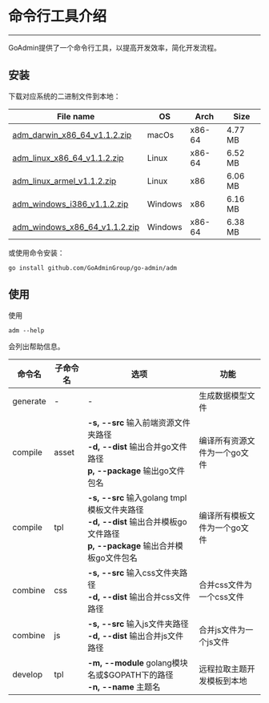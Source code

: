 # 命令行工具介绍
---

GoAdmin提供了一个命令行工具，以提高开发效率，简化开发流程。

## 安装


下载对应系统的二进制文件到本地：

|  File name   | OS  | Arch  | Size  |
|  ----  | ----  | ----  |----  |
| [adm_darwin_x86_64_v1.1.2.zip](http://file.go-admin.cn/go_admin/cli/v1_1_2/adm_darwin_x86_64_v1.1.2.zip)  | macOs | x86-64 | 4.77 MB
| [adm_linux_x86_64_v1.1.2.zip](http://file.go-admin.cn/go_admin/cli/v1_1_2/adm_linux_x86_64_v1.1.2.zip)  | Linux | x86-64   | 6.52 MB
| [adm_linux_armel_v1.1.2.zip](http://file.go-admin.cn/go_admin/cli/v1_1_2/adm_linux_armel_v1.1.2.zip)  | Linux | x86   | 6.06 MB
| [adm_windows_i386_v1.1.2.zip](http://file.go-admin.cn/go_admin/cli/v1_1_2/adm_windows_i386_v1.1.2.zip)  | Windows | x86  |6.16 MB
| [adm_windows_x86_64_v1.1.2.zip](http://file.go-admin.cn/go_admin/cli/v1_1_2/adm_windows_x86_64_v1.1.2.zip)  | Windows | x86-64   |6.38 MB


或使用命令安装：

```
go install github.com/GoAdminGroup/go-admin/adm
```

## 使用

使用

```
adm --help
```

会列出帮助信息。

|  命令名  |  子命令名   | 选项  | 功能  | 
|  ---- | ---- | ----  | ----  |
| generate  |  - | - | 生成数据模型文件
| compile  | asset| **-s, --src** 输入前端资源文件夹路径<br>**-d, --dist** 输出合并go文件路径<br>**p, --package** 输出go文件包名 | 编译所有资源文件为一个go文件
| compile  | tpl | **-s, --src** 输入golang tmpl模板文件夹路径<br>**-d, --dist** 输出合并模板go文件路径<br>**p, --package** 输出合并模板go文件包名 | 编译所有模板文件为一个go文件
| combine  | css| **-s, --src** 输入css文件夹路径<br>**-d, --dist** 输出合并css文件路径 | 合并css文件为一个css文件
| combine  | js | **-s, --src** 输入js文件夹路径<br>**-d, --dist** 输出合并js文件路径 | 合并js文件为一个js文件
| develop  | tpl | **-m, --module** golang模块名或$GOPATH下的路径<br>**-n, --name** 主题名 | 远程拉取主题开发模板到本地
